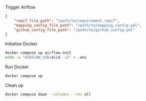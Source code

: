 Trigger Airflow
```json
{
    "reqif_file_path": "/path/to/requirement.reqif",
    "mapping_config_file_path": "/path/to/mapping_config.yml",
    "github_config_file_path": "/path/to/github_config.yml"
}
```

Initialize Docker
```bash
docker compose up airflow-init
echo -e "AIRFLOW_UID=$(id -u)" > .env
```

Run Docker
```bash
docker compose up
```

Clean up
```bash
docker compose down --volumes --rmi all
```